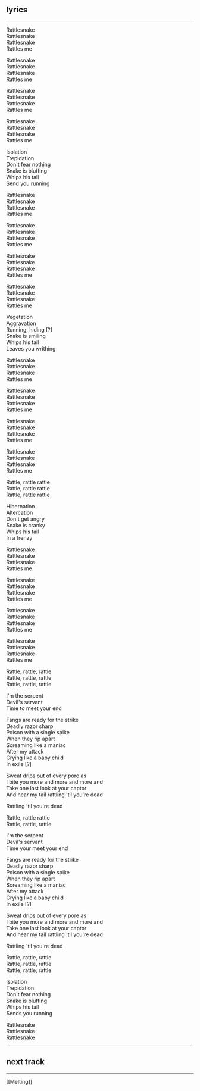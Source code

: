 ## lyrics
___
Rattlesnake  
Rattlesnake  
Rattlesnake  
Rattles me

Rattlesnake  
Rattlesnake  
Rattlesnake  
Rattles me

Rattlesnake  
Rattlesnake  
Rattlesnake  
Rattles me

Rattlesnake  
Rattlesnake  
Rattlesnake  
Rattles me

Isolation  
Trepidation  
Don't fear nothing  
Snake is bluffing  
Whips his tail  
Send you running

Rattlesnake  
Rattlesnake  
Rattlesnake  
Rattles me

Rattlesnake  
Rattlesnake  
Rattlesnake  
Rattles me

Rattlesnake  
Rattlesnake  
Rattlesnake  
Rattles me

Rattlesnake  
Rattlesnake  
Rattlesnake  
Rattles me

Vegetation  
Aggravation  
Running, hiding [?]  
Snake is smiling  
Whips his tail  
Leaves you writhing

Rattlesnake  
Rattlesnake  
Rattlesnake  
Rattles me

Rattlesnake  
Rattlesnake  
Rattlesnake  
Rattles me

Rattlesnake  
Rattlesnake  
Rattlesnake  
Rattles me

Rattlesnake  
Rattlesnake  
Rattlesnake  
Rattles me

Rattle, rattle rattle  
Rattle, rattle rattle  
Rattle, rattle rattle

Hibernation  
Altercation  
Don't get angry  
Snake is cranky  
Whips his tail  
In a frenzy

Rattlesnake  
Rattlesnake  
Rattlesnake  
Rattles me

Rattlesnake  
Rattlesnake  
Rattlesnake  
Rattles me

Rattlesnake  
Rattlesnake  
Rattlesnake  
Rattles me

Rattlesnake  
Rattlesnake  
Rattlesnake  
Rattles me

Rattle, rattle, rattle  
Rattle, rattle, rattle  
Rattle, rattle, rattle

I'm the serpent  
Devil's servant  
Time to meet your end

Fangs are ready for the strike  
Deadly razor sharp  
Poison with a single spike  
When they rip apart  
Screaming like a maniac  
After my attack  
Crying like a baby child  
In exile [?]

Sweat drips out of every pore as  
I bite you more and more and more and  
Take one last look at your captor  
And hear my tail rattling 'til you're dead

Rattling 'til you're dead

Rattle, rattle rattle  
Rattle, rattle, rattle

I'm the serpent  
Devil's servant  
Time your meet your end

Fangs are ready for the strike  
Deadly razor sharp  
Poison with a single spike  
When they rip apart  
Screaming like a maniac  
After my attack  
Crying like a baby child  
In exile [?]

Sweat drips out of every pore as  
I bite you more and more and more and  
Take one last look at your captor  
And hear my tail rattling 'til you're dead

Rattling 'til you're dead

Rattle, rattle, rattle  
Rattle, rattle, rattle  
Rattle, rattle, rattle

Isolation  
Trepidation  
Don't fear nothing  
Snake is bluffing  
Whips his tail  
Sends you running

Rattlesnake  
Rattlesnake  
Rattlesnake
___
## next track
___
[[Melting]]